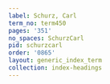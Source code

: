 ```yaml
---
label: Schurz, Carl
term_no: term450
pages: '351'
no_spaces: SchurzCarl
pid: schurzcarl
order: '0865'
layout: generic_index_term
collection: index-headings
---
```

